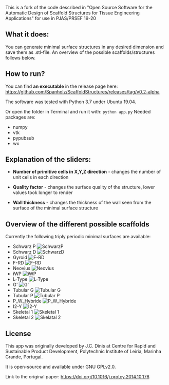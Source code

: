 This is a fork of the code described in "Open Source Software for the Automatic Design of Scaffold Structures for Tissue Engineering Applications" for use in PJAS/PRSEF 19-20


## What it does:
You can generate minimal surface structures in any desired dimension and save them as .stl-file. An overview of the possible scaffolds/structures follows below.

## How to run?

You can find **an executable** in the release page here: https://github.com/Spanholz/ScaffoldStructures/releases/tag/v0.2-alpha

The software was tested with Python 3.7 under Ubuntu 19.04. 

Or open the folder in Terminal and run it with: `python app.py`
Needed packages are:
- numpy
- vtk
- pypubsub
- wx

## Explanation of the sliders:
- **Number of primitive cells in X,Y,Z direction** - changes the number of unit cells in each direction

- **Quality factor** - changes the surface quality of the structure, lower values took longer to render

- **Wall thickness** - changes the thickness of the wall seen from the surface of the minimal surface structure




## Overview of the different possible scaffolds

Currently the following triply periodic minimal surfaces are available:

 - Schwarz P ![SchwarzP](https://github.com/Spanholz/ScaffoldStructures/blob/master/images/SchwarzP.PNG)
 - Schwarz D ![SchwarzD](https://github.com/Spanholz/ScaffoldStructures/blob/master/images/SchwarzD.PNG)
 - Gyroid ![F-RD](https://github.com/Spanholz/ScaffoldStructures/blob/master/images/Gyroid.PNG)
 - F-RD ![F-RD](https://github.com/Spanholz/ScaffoldStructures/blob/master/images/F-RD.PNG)
 - Neovius ![Neovius](https://github.com/Spanholz/ScaffoldStructures/blob/master/images/Neovius.PNG)
 - iWP ![iWP](https://github.com/Spanholz/ScaffoldStructures/blob/master/images/iWP.PNG)
 - L-Type ![L-Type](https://github.com/Spanholz/ScaffoldStructures/blob/master/images/L-Type.PNG)
 - G' ![G'](https://github.com/Spanholz/ScaffoldStructures/blob/master/images/G_prime.PNG)
 - Tubular G ![Tubular G](https://github.com/Spanholz/ScaffoldStructures/blob/master/images/Tubular_G.png)
 - Tubular P ![Tubular P](https://github.com/Spanholz/ScaffoldStructures/blob/master/images/Tubular_P.png)
 - P_W_Hybride ![P_W_Hybride](https://github.com/Spanholz/ScaffoldStructures/blob/master/images/P_W_Hybrid.PNG)
 - I2-Y ![I2-Y](https://github.com/Spanholz/ScaffoldStructures/blob/master/images/I2-Y.PNG) 
 - Skeletal 1 ![Skeletal 1](https://github.com/Spanholz/ScaffoldStructures/blob/master/images/Skeletal_1.png)
 - Skeletal 2 ![Skelatal 2](https://github.com/Spanholz/ScaffoldStructures/blob/master/images/Skeletal_2.png)


## License

This app was originally developed by J.C. Dinis at Centre for Rapid and Sustainable Product Development, Polytechnic Institute of Leiria, Marinha Grande, Portugal.

It is open-source and available under GNU GPLv2.0.

Link to the original paper:
https://doi.org/10.1016/j.protcy.2014.10.176
